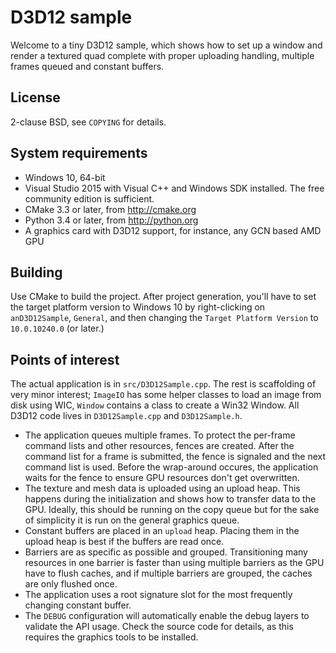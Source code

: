 D3D12 sample
============

Welcome to a tiny D3D12 sample, which shows how to set up a window and render a textured quad complete with proper uploading handling, multiple frames queued and constant buffers.

License
-------

2-clause BSD, see `COPYING` for details.

System requirements
-------------------

* Windows 10, 64-bit
* Visual Studio 2015 with Visual C++ and Windows SDK installed. The free community edition is sufficient.
* CMake 3.3 or later, from http://cmake.org
* Python 3.4 or later, from http://python.org
* A graphics card with D3D12 support, for instance, any GCN based AMD GPU

Building
--------

Use CMake to build the project. After project generation, you'll have to set the target platform version to Windows 10 by right-clicking on `anD3D12Sample`, `General`, and then changing the `Target Platform Version` to `10.0.10240.0` (or later.)

Points of interest
------------------

The actual application is in `src/D3D12Sample.cpp`. The rest is scaffolding of very minor interest; `ImageIO` has some helper classes to load an image from disk using WIC, `Window` contains a class to create a Win32 Window. All D3D12 code lives in `D3D12Sample.cpp` and `D3D12Sample.h`.

* The application queues multiple frames. To protect the per-frame command lists and other resources, fences are created. After the command list for a frame is submitted, the fence is signaled and the next command list is used. Before the wrap-around occures, the application waits for the fence to ensure GPU resources don't get overwritten.
* The texture and mesh data is uploaded using an upload heap. This happens during the initialization and shows how to transfer data to the GPU. Ideally, this should be running on the copy queue but for the sake of simplicity it is run on the general graphics queue.
* Constant buffers are placed in an `upload` heap. Placing them in the upload heap is best if the buffers are read once.
* Barriers are as specific as possible and grouped. Transitioning many resources in one barrier is faster than using multiple barriers as the GPU have to flush caches, and if multiple barriers are grouped, the caches are only flushed once.
* The application uses a root signature slot for the most frequently changing constant buffer.
* The `DEBUG` configuration will automatically enable the debug layers to validate the API usage. Check the source code for details, as this requires the graphics tools to be installed.
